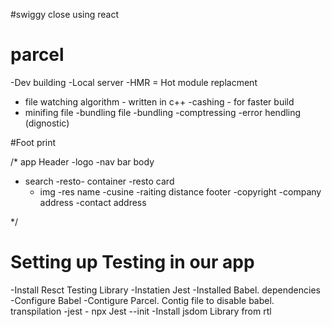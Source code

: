 #swiggy close using react

# parcel

-Dev building
-Local server
-HMR = Hot module replacment

- file watching algorithm - written in c++
  -cashing - for faster build
- minifing file
  -bundling file
  -bundling
  -comptressing
  -error hendling (dignostic)

#Foot print

/\*
app
Header
-logo
-nav bar
body

- search
  -resto- container
  -resto card
  - img
    -res name
    -cusine
    -raiting
    distance
    footer
    -copyright
    -company address
    -contact address

\*/

# Setting up Testing in our app

-Install Resct Testing Library 
-Instatien Jest
-Installed Babel. dependencies
-Configure Babel
-Contigure Parcel. Contig file to disable babel. transpilation
-jest - npx Jest --init
-Install jsdom Library  from rtl